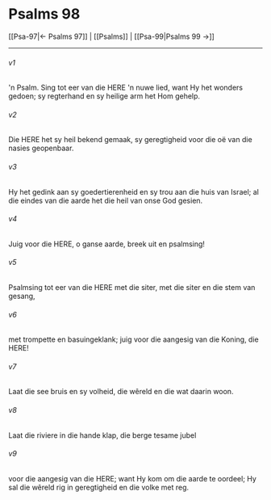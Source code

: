 # Psalms 98

[[Psa-97|← Psalms 97]] | [[Psalms]] | [[Psa-99|Psalms 99 →]]
***

###### v1
'n Psalm. Sing tot eer van die HERE 'n nuwe lied, want Hy het wonders gedoen; sy regterhand en sy heilige arm het Hom gehelp. 
###### v2
Die HERE het sy heil bekend gemaak, sy geregtigheid voor die oë van die nasies geopenbaar. 
###### v3
Hy het gedink aan sy goedertierenheid en sy trou aan die huis van Israel; al die eindes van die aarde het die heil van onse God gesien. 
###### v4
Juig voor die HERE, o ganse aarde, breek uit en psalmsing! 
###### v5
Psalmsing tot eer van die HERE met die siter, met die siter en die stem van gesang, 
###### v6
met trompette en basuingeklank; juig voor die aangesig van die Koning, die HERE! 
###### v7
Laat die see bruis en sy volheid, die wêreld en die wat daarin woon. 
###### v8
Laat die riviere in die hande klap, die berge tesame jubel 
###### v9
voor die aangesig van die HERE; want Hy kom om die aarde te oordeel; Hy sal die wêreld rig in geregtigheid en die volke met reg. 
